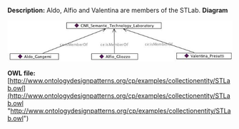 __Description:__ 
 Aldo, Alfio and Valentina are members of the STLab.
 __Diagram__ 





[![Image:STLab.png](../images/1/11/STLab.png)](../../Image/STLab.png "Image:STLab.png")





__OWL file:__ 
[http://www.ontologydesignpatterns.org/cp/examples/collectionentity/STLab.owl](http://www.ontologydesignpatterns.org/cp/examples/collectionentity/STLab.owl "http://www.ontologydesignpatterns.org/cp/examples/collectionentity/STLab.owl")